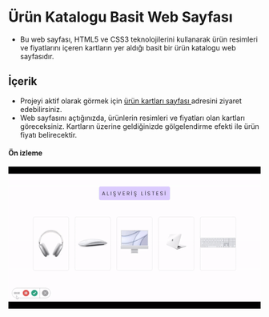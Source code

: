 
#  Ürün Katalogu Basit Web Sayfası
- Bu web sayfası, HTML5 ve CSS3 teknolojilerini kullanarak ürün resimleri ve fiyatlarını içeren kartların yer aldığı basit bir ürün katalogu web sayfasıdır.


## İçerik  
- Projeyi aktif olarak görmek için  [ürün kartları sayfası ](https://sevimaydin.github.io/urun-kartlar/) adresini ziyaret edebilirsiniz.
- Web sayfasını açtığınızda, ürünlerin resimleri ve fiyatları olan kartları göreceksiniz. Kartların üzerine geldiğinizde gölgelendirme efekti ile ürün fiyatı  belirecektir.


#### Ön izleme
![](  ekran.gif )




